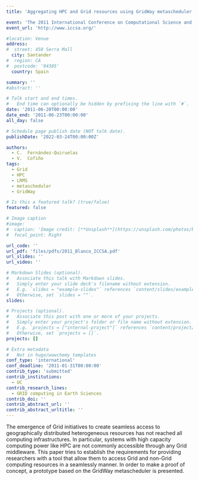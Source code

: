 ```yaml
---
title: 'Aggregating HPC and Grid resources using GridWay metascheduler'

event: 'The 2011 International Conference on Computational Science and Its Applications (ICCSA 2011)'
event_url: 'http://www.iccsa.org/'

#location: Venue
address:
#  street: 450 Serra Mall
  city: Santander
#  region: CA
#  postcode: '94305'
  country: Spain

summary: ''
#abstract: ''

# Talk start and end times.
#   End time can optionally be hidden by prefixing the line with `#`.
date: '2011-06-20T00:00:00'
date_end: '2011-06-23T00:00:00'
all_day: false

# Schedule page publish date (NOT talk date).
publishDate: '2022-03-24T00:00:00Z'

authors: 
  - C.  Fernández-Quiruelas
  - V.  Cofiño
tags: 
  - Grid
  - HPC
  - LRMS
  - metascheduler
  - GridWay

# Is this a featured talk? (true/false)
featured: false

# Image caption
#image:
#  caption: 'Image credit: [**Unsplash**](https://unsplash.com/photos/bzdhc5b3Bxs)'
#  focal_point: Right

url_code: ''
url_pdf: 'files/pdfs/2011_Blanco_ICCSA.pdf'
url_slides: ''
url_video: ''

# Markdown Slides (optional).
#   Associate this talk with Markdown slides.
#   Simply enter your slide deck's filename without extension.
#   E.g. `slides = "example-slides"` references `content/slides/example-slides.md`.
#   Otherwise, set `slides = ""`.
slides:

# Projects (optional).
#   Associate this post with one or more of your projects.
#   Simply enter your project's folder or file name without extension.
#   E.g. `projects = ["internal-project"]` references `content/project/deep-learning/index.md`.
#   Otherwise, set `projects = []`.
projects: []

# Extra metadata
#   Not in hugo/wowchemy templates
conf_type: 'international'
conf_deadline: '2011-01-31T00:00:00'
contrib_type: 'submitted'
contrib_institutions: 
  - UC
contrib_research_lines: 
  - GRID computing in Earth Sciences
contrib_doi: ''
contrib_abstract_url: ''
contrib_abstract_urltitle: ''
---
```


The emergence of Grid initiatives to create seamless access to geographically distributed heterogeneous resources has not reached all computing infrastructures. In particular, systems with high capacity computing power like HPC are not commonly accessible through any Grid middleware. This paper tries to establish the requirements for providing researchers with a tool that allow them to access Grid and non-Grid computing resources in a seamlessly manner. In order to make a proof of concept, a prototype based on the GridWay metascheduler is presented.
